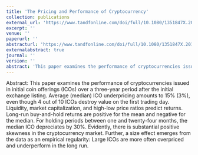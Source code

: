 ```yaml
---
title: 'The Pricing and Performance of Cryptocurrency'
collection: publications
external_url: 'https://www.tandfonline.com/doi/full/10.1080/1351847X.2019.1647259'
excerpt: ''
venue: ''
paperurl: ''
abstracturl: 'https://www.tandfonline.com/doi/full/10.1080/1351847X.2019.1647259'
externalabstract: true
journal: ''
version: ''
abstract: 'This paper examines the performance of cryptocurrencies issued in initial coin offerings (ICOs) over a three-year period after the initial exchange listing. Average (median) ICO underpricing amounts to 15% (3%), even though 4 out of 10 ICOs destroy value on the first trading day. Liquidity, market capitalization, and high-low price ratios predict returns. Long-run buy-and-hold returns are positive for the mean and negative for the median. For holding periods between one and twenty-four months, the median ICO depreciates by 30%. Evidently, there is substantial positive skewness in the cryptocurrency market. Further, a size effect emerges from the data as an empirical regularity: Large ICOs are more often overpriced and underperform in the long run.'
---
```


Abstract: This paper examines the performance of cryptocurrencies issued in initial coin offerings (ICOs) over a three-year period after the initial exchange listing. Average (median) ICO underpricing amounts to 15% (3%), even though 4 out of 10 ICOs destroy value on the first trading day. Liquidity, market capitalization, and high-low price ratios predict returns. Long-run buy-and-hold returns are positive for the mean and negative for the median. For holding periods between one and twenty-four months, the median ICO depreciates by 30%. Evidently, there is substantial positive skewness in the cryptocurrency market. Further, a size effect emerges from the data as an empirical regularity: Large ICOs are more often overpriced and underperform in the long run.
